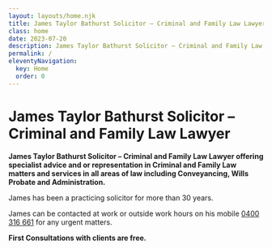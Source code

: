 ```yaml
---
layout: layouts/home.njk
title: James Taylor Bathurst Solicitor – Criminal and Family Law Lawyer
class: home
date: 2023-07-20
description: James Taylor Bathurst Solicitor – Criminal and Family Law Lawyer offering specialist advice and or representation in Criminal and Family Law matters and services in all areas of law including Conveyancing, Wills Probate and Administration.
permalink: /
eleventyNavigation:
  key: Home
  order: 0
---
```

# James Taylor Bathurst Solicitor – Criminal and Family Law Lawyer
**James Taylor Bathurst Solicitor – Criminal and Family Law Lawyer offering specialist advice and or representation in Criminal and Family Law matters and services in all areas of law including Conveyancing, Wills Probate and Administration.**

James has been a practicing solicitor for more than 30 years. 

James can be contacted at work or outside work hours on his mobile [0400 316 661](tel:+61400316661) for any urgent matters. 

**First Consultations with clients are free.**



